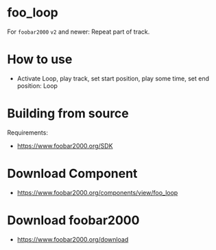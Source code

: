 # foo_loop
For `foobar2000` `v2` and newer: Repeat part of track.

# How to use
* Activate Loop, play track, set start position, play some time, set end position: Loop

# Building from source
Requirements:
* https://www.foobar2000.org/SDK

# Download Component
* https://www.foobar2000.org/components/view/foo_loop

# Download foobar2000
* https://www.foobar2000.org/download
